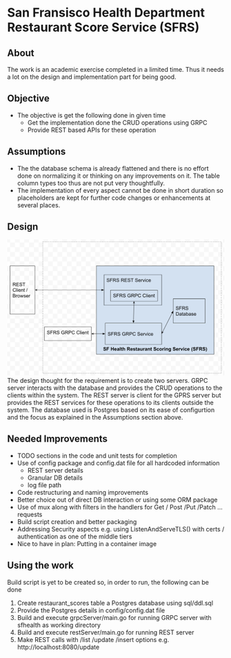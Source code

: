 # San Fransisco Health Department Restaurant Score Service (SFRS)

## About

The work is an academic exercise completed in a limited time. Thus it needs a lot on the design and implementation part for being good.

## Objective

- The objective is get the following done in given time
  - Get the implementation done the CRUD operations using GRPC
  - Provide REST based APIs for these operation

## Assumptions

- The the database schema is already flattened and there is no effort done on normalizing it or thinking on any improvements on it. The table column types too thus are not put very thoughtfully.
- The implementation of every aspect cannot be done in short duration so placeholders are kept for further code changes or enhancements at several places.

## Design

![Block Diagram](./img/blockdiagram.png)
The design thought for the requirement is to create two servers.
GRPC server interacts with the database and provides the CRUD operations to the clients within the system.
The REST server is client for the GPRS server but provides the REST services for these operations to its clients outside the system.
The database used is Postgres based on its ease of configurtion and the focus as explained in the Assumptions section above.

## Needed Improvements

- TODO sections in the code and unit tests for completion
- Use of config package and config.dat file for all hardcoded information
  - REST server details
  - Granular DB details
  - log file path
- Code restructuring and naming improvements
- Better choice out of direct DB interaction or using some ORM package
- Use of mux along with filters in the handlers for Get / Post /Put /Patch ... requests
- Build script creation and better packaging
- Addressing Security aspects e.g. using ListenAndServeTLS() with certs / authentication as one of the middle tiers
- Nice to have in plan: Putting in a container image

## Using the work

Build script is yet to be created so, in order to run, the following can be done

1. Create restaurant_scores table a Postgres database using sql/ddl.sql 
1. Provide the Postgres details in config/config.dat file
1. Build and execute grpcServer/main.go for running GRPC server with sfhealth as working directory
1. Build and execute restServer/main.go for running REST server
1. Make REST calls with /list /update /insert options e.g. http://localhost:8080/update
